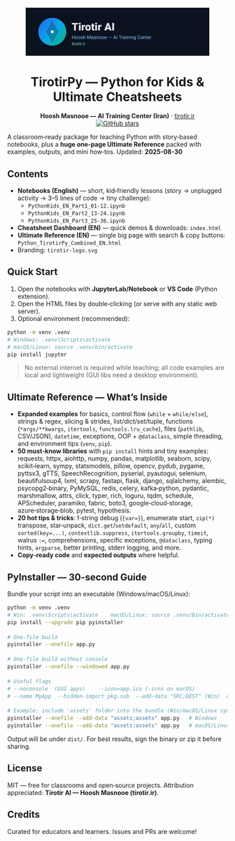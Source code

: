 <p align="center">
  <img src="tirotir-logo.svg" width="420" alt="Tirotir AI — Hoosh Masnooe">
</p>

<h1 align="center">TirotirPy — Python for Kids & Ultimate Cheatsheets</h1>
<p align="center">
  <b>Hoosh Masnooe — AI Training Center (Iran)</b> · <a href="https://tirotir.ir">tirotir.ir</a><br/>
  <a href="https://github.com/USER/REPO"><img src="https://img.shields.io/github/stars/USER/REPO?style=social" alt="GitHub stars"></a>
</p>

A classroom‑ready package for teaching Python with story‑based notebooks, plus a **huge one‑page Ultimate Reference** packed with examples, outputs, and mini how‑tos.
Updated: **2025-08-30**

## Contents
- **Notebooks (English)** — short, kid‑friendly lessons (story → unplugged activity → 3–5 lines of code → tiny challenge):
  - `PythonKids_EN_Part1_01-12.ipynb`
  - `PythonKids_EN_Part2_13-24.ipynb`
  - `PythonKids_EN_Part3_25-36.ipynb`
- **Cheatsheet Dashboard (EN)** — quick demos & downloads: `index.html`
- **Ultimate Reference (EN)** — single big page with search & copy buttons: `Python_TirotirPy_Combined_EN.html`
- Branding: `tirotir-logo.svg`

## Quick Start
1) Open the notebooks with **JupyterLab/Notebook** or **VS Code** (Python extension).  
2) Open the HTML files by double‑clicking (or serve with any static web server).  
3) Optional environment (recommended):
```bash
python -m venv .venv
# Windows: .venv\Scripts\activate
# macOS/Linux: source .venv/bin/activate
pip install jupyter
```
> No external internet is required while teaching; all code examples are local and lightweight (GUI libs need a desktop environment).

## Ultimate Reference — What’s Inside
- **Expanded examples** for basics, control flow (`while` + `while/else`), strings & regex, slicing & strides, list/dict/set/tuple, functions (`*args/**kwargs`, `itertools`, `functools.lru_cache`), files (`pathlib`, CSV/JSON), `datetime`, exceptions, OOP + `@dataclass`, simple threading, and environment tips (`venv`, `pip`).
- **50 must‑know libraries** with `pip install` hints and tiny examples: requests, httpx, aiohttp, numpy, pandas, matplotlib, seaborn, scipy, scikit‑learn, sympy, statsmodels, pillow, opencv, pydub, pygame, pyttsx3, gTTS, SpeechRecognition, pyserial, pyautogui, selenium, beautifulsoup4, lxml, scrapy, fastapi, flask, django, sqlalchemy, alembic, psycopg2‑binary, PyMySQL, redis, celery, kafka‑python, pydantic, marshmallow, attrs, click, typer, rich, loguru, tqdm, schedule, APScheduler, paramiko, fabric, boto3, google‑cloud‑storage, azure‑storage‑blob, pytest, hypothesis.
- **20 hot tips & tricks**: f‑string debug (`{var=}`), enumerate start, `zip(*)` transpose, star‑unpack, `dict.get`/`setdefault`, `any`/`all`, custom `sorted(key=...)`, `contextlib.suppress`, `itertools.groupby`, `timeit`, walrus `:=`, comprehensions, specific exceptions, `@dataclass`, typing hints, `argparse`, better printing, stderr logging, and more.
- **Copy‑ready code** and **expected outputs** where helpful.

## PyInstaller — 30‑second Guide
Bundle your script into an executable (Windows/macOS/Linux):
```bash
python -m venv .venv
# Win: .venv\Scripts\activate    macOS/Linux: source .venv/bin/activate
pip install --upgrade pip pyinstaller

# One‑file build
pyinstaller --onefile app.py

# One‑file build without console
pyinstaller --onefile --windowed app.py

# Useful flags
# --noconsole  (GUI apps)    --icon=app.ico (.icns on macOS)
# --name MyApp  --hidden-import pkg.sub  --add-data "SRC;DEST" (Win)  or  "SRC:DEST" (macOS/Linux)

# Example: include 'assets' folder into the bundle (Win/macOS/Linux syntax differs)
pyinstaller --onefile --add-data "assets;assets" app.py   # Windows
pyinstaller --onefile --add-data "assets:assets" app.py   # macOS/Linux
```
Output will be under `dist/`. For best results, sign the binary or zip it before sharing.

## License
MIT — free for classrooms and open‑source projects. Attribution appreciated: **Tirotir AI — Hoosh Masnooe (tirotir.ir)**.

## Credits
Curated for educators and learners. Issues and PRs are welcome!
